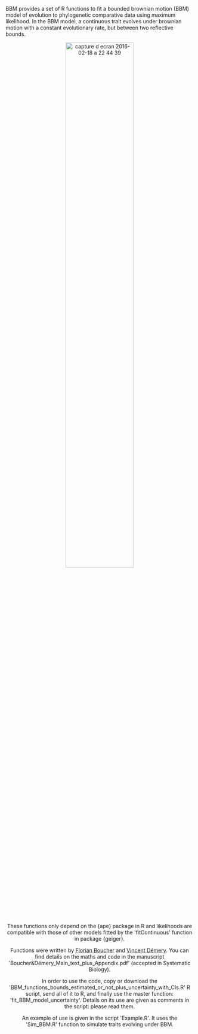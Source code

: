 BBM provides a set of R functions to fit a bounded brownian motion (BBM) model of evolution to phylogenetic comparative data using maximum likelihood. In the BBM model, a continuous trait evolves under brownian motion with a constant evolutionary rate, but between two reflective bounds.
<p align="center">
<div style="text-align:center"><img width="60%" alt="capture d ecran 2016-02-18 a 22 44 39" src="https://cloud.githubusercontent.com/assets/15023761/13159291/4450bcdc-d691-11e5-8138-bcb94d22a0df.png">
</p>

These functions only depend on the {ape} package in R and likelihoods are compatible with those of other models fitted by the 'fitContinuous' function in package {geiger}.

Functions were written by [Florian Boucher](https://sites.google.com/site/floriaboucher/) and [Vincent Démery](https://www.pct.espci.fr/~vdemery/). You can find details on the maths and code in the manuscript 'Boucher&Démery_Main_text_plus_Appendix.pdf' (accepted in Systematic Biology). 

In order to use the code, copy or download the 'BBM_functions_bounds_estimated_or_not_plus_uncertainty_with_CIs.R' R script, send all of it to R, and finally use the master function: 'fit_BBM_model_uncertainty'. Details on its use are given as comments in the script: please read them.

An example of use is given in the script 'Example.R'. It uses the 'Sim_BBM.R' function to simulate traits evolving under BBM.
